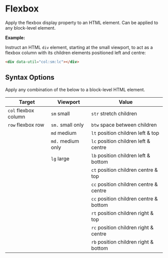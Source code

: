 # Flexbox

Apply the flexbox display property to an HTML element. Can be applied to any block-level element.

**Example:**

Instruct an HTML `div` element, starting at the small viewport, to act as a flexbox column with its children elements positioned left and centre:

```html
<div data-util="col:sm:lc"></div>
```

## Syntax Options

Apply any combination of the below to a block-level HTML element.

| Target                | Viewport          | Value                                  |
|-----------------------|-------------------|----------------------------------------|
| `col` flexbox column  | `sm` small        | `str` stretch children                 |
| `row` flexbox row     | `sm.` small only  | `btw` space between children           |
|                       | `md` medium       | `lt` position children left & top      |
|                       | `md.` medium only | `lc` position children left & centre   |
|                       | `lg` large        | `lb` position children left & bottom   |
|                       |                   | `ct` position children centre & top    |
|                       |                   | `cc` position children centre & centre |
|                       |                   | `cc` position children centre & bottom |
|                       |                   | `rt` position children right & top     |
|                       |                   | `rc` position children right & centre  |
|                       |                   | `rb` position children right & bottom  |

